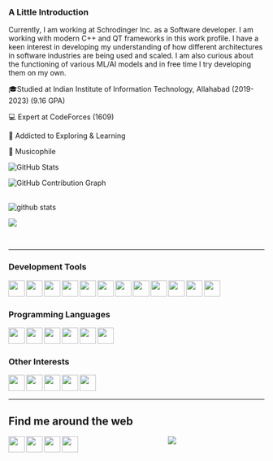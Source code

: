### A Little Introduction
Currently, I am working at Schrodinger Inc. as a Software developer. I am working with modern C++ and QT frameworks in this work profile. I have a keen interest in developing
my understanding of how different architectures in software industries are being used and scaled. I am also curious about the functioning of various ML/AI models and in free time I try developing them on my own.

🎓Studied at Indian Institute of Information Technology, Allahabad (2019-2023) (9.16 GPA)

💻 Expert at CodeForces (1609)

📘 Addicted to Exploring & Learning

🎵 Musicophile


![GitHub Stats](https://github-readme-streak-stats.herokuapp.com/?user=Pranshu-Tripathi&theme=dark)


![GitHub Contribution Graph](https://github-readme-activity-graph.vercel.app/graph?username=Pranshu-Tripathi&bg_color=0d1117&color=58a6ff&line=58a6ff&point=f97316&area=true&hide_border=true)
  
<br />

<img src="https://github-readme-stats.vercel.app/api/?username=Pranshu-Tripathi&show_icons=true&theme=dark" alt="github stats"/>

<br />

<a href="https://github-readme-stats.vercel.app/api/top-langs/?username=Pranshu-Tripathi&layout=compact&theme=dark"><img align="center" src="https://github-readme-stats.vercel.app/api/top-langs/?username=Pranshu-Tripathi&layout=compact&theme=dark" /></a>

<br />
<hr/>


### Development Tools
<img align="left" height="32" width="32" src="https://cdn.jsdelivr.net/npm/simple-icons@v3/icons/github.svg" />
<img align="left" height="32" width="32" src="https://cdn.jsdelivr.net/npm/simple-icons@v3/icons/git.svg" />
<img align="left" height="32" width="32" src="https://cdn.jsdelivr.net/npm/simple-icons@v3/icons/androidstudio.svg" />
<img align="left" height="32" width="32" src="https://cdn.jsdelivr.net/npm/simple-icons@v3/icons/arduino.svg" />
<img align="left" height="32" width="32" src="https://cdn.jsdelivr.net/npm/simple-icons@v3/icons/postman.svg" />
<img align="left" height="32" width="32" src="https://cdn.jsdelivr.net/npm/simple-icons@v3/icons/linux.svg" />
<img align="left" height="32" width="32" src="https://cdn.jsdelivr.net/npm/simple-icons@v3/icons/spring.svg" />
<img align="left" height="32" width="32" src="https://cdn.jsdelivr.net/npm/simple-icons@v3/icons/qt.svg" />
<img align="left" height="32" width="32" src="https://cdn.jsdelivr.net/npm/simple-icons@v3/icons/boost.svg" />
<img align="left" height="32" width="32" src="https://cdn.jsdelivr.net/npm/simple-icons@v3/icons/googlechrome.svg" />
<img align="left" height="32" width="32" src="https://cdn.jsdelivr.net/npm/simple-icons@v3/icons/firefox.svg" />
<img align="left" height="32" width="32" src="https://cdn.jsdelivr.net/npm/simple-icons@v3/icons/visualstudiocode.svg" />

<br/>
<br/>

### Programming Languages
<img align="left" height="32" width="32" src="https://cdn.jsdelivr.net/npm/simple-icons@v3/icons/c.svg" />
<img align="left" height="32" width="32" src="https://cdn.jsdelivr.net/npm/simple-icons@v3/icons/json.svg" />
<img align="left" height="32" width="32" src="https://cdn.jsdelivr.net/npm/simple-icons@v3/icons/python.svg" />
<img align="left" height="32" width="32" src="https://cdn.jsdelivr.net/npm/simple-icons@v3/icons/java.svg" />
<img align="left" height="32" width="32" src="https://cdn.jsdelivr.net/npm/simple-icons@v3/icons/dart.svg" />
<img align="left" height="32" width="32" src="https://cdn.jsdelivr.net/npm/simple-icons@v3/icons/kotlin.svg"/>

<br/>
<br/>



### Other Interests

<img align="left" height="32" width="32" src="https://cdn.jsdelivr.net/npm/simple-icons@v3/icons/youtube.svg" />
<img align="left" height="32" width="32" src="https://cdn.jsdelivr.net/npm/simple-icons@v3/icons/udemy.svg" />
<img align="left" height="32" width="32" src="https://cdn.jsdelivr.net/npm/simple-icons@v3/icons/coursera.svg" />
<img align="left" height="32" width="32" src="https://cdn.jsdelivr.net/npm/simple-icons@v3/icons/google.svg" />
<img align="left" height="32" width="32" src="https://cdn.jsdelivr.net/npm/simple-icons@v3/icons/fifa.svg" />

<br/>
<br/>

<hr/>

## Find me around the web

<p align="center">

<a href="https://www.facebook.com/pranshu.tripathi.7906/" target="_blank"><img align="left" height="32" width="32" src="https://cdn.jsdelivr.net/npm/simple-icons@v3/icons/facebook.svg" /></a>
<a href="https://www.instagram.com/pr72001/" target="_blank"><img align="left" height="32" width="32" src="https://cdn.jsdelivr.net/npm/simple-icons@v3/icons/instagram.svg" /></a>
<a href="https://twitter.com/Pranshu04661734" target="_blank"><img align="left" height="32" width="32" src="https://cdn.jsdelivr.net/npm/simple-icons@v3/icons/twitter.svg" /></a>
<a href="https://www.linkedin.com/in/pranshu-tripathi-a9431b192/" target="_blank"><img align="left" height="32" width="32" src="https://cdn.jsdelivr.net/npm/simple-icons@v3/icons/linkedin.svg" /></a>
</p>

<p align="center">
<img src="https://visitor-badge.laobi.icu/badge?page_id=Pranshu-Tripathi.Pranshu-Tripathi" />
</p>
